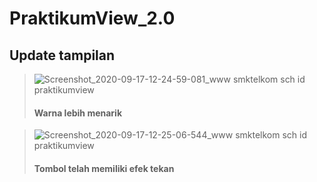 # PraktikumView_2.0

## Update tampilan

>![Screenshot_2020-09-17-12-24-59-081_www smktelkom sch id praktikumview](https://user-images.githubusercontent.com/60208227/93454837-ba103b00-f905-11ea-8ecb-839e93276c81.jpg)
> #### Warna lebih menarik

>![Screenshot_2020-09-17-12-25-06-544_www smktelkom sch id praktikumview](https://user-images.githubusercontent.com/60208227/93454853-bed4ef00-f905-11ea-9d0a-07de7ee09a8f.jpg)
> #### Tombol telah memiliki efek tekan
